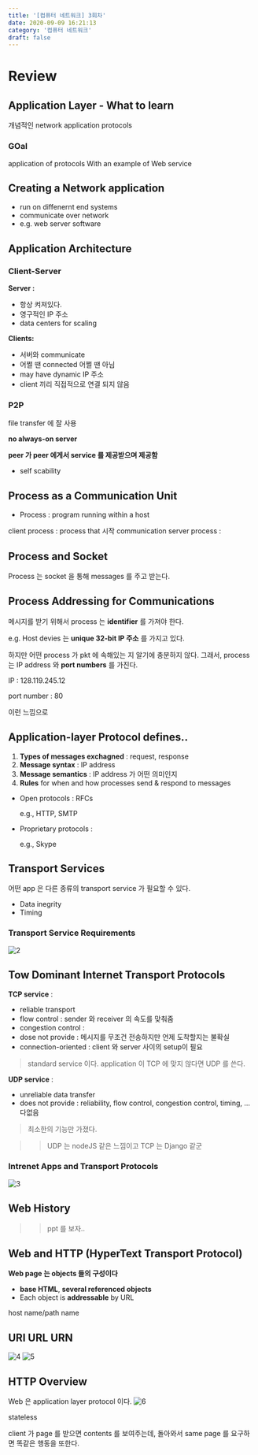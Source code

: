 ```yaml
---
title: '[컴퓨터 네트워크] 3회차'
date: 2020-09-09 16:21:13
category: '컴퓨터 네트워크'
draft: false
---
```


# Review

## Application Layer - What to learn

개념적인 network application protocols

### GOal

application of protocols With an example of Web service

## Creating a Network application

- run on diffenernt end systems
- communicate over network
- e.g. web server software

## Application Architecture

### Client-Server

**Server :**

- 항상 켜져있다.
- 영구적인 IP 주소
- data centers for scaling

**Clients:**

- 서버와 communicate
- 어쩔 땐 connected 어쩔 땐 아님
- may have dynamic IP 주소
- client 끼리 직접적으로 연결 되지 않음

### P2P

file transfer 에 잘 사용

**no always-on server**

**peer 가 peer 에게서 service 를 제공받으며 제공함**

- self scability

## Process as a Communication Unit

- Process : program running within a host

client process : process that 시작 communication
server process :

## Process and Socket

Process 는 socket 을 통해 messages 를 주고 받는다.

## Process Addressing for Communications

메시지를 받기 위해서 process 는 **identifier** 를 가져야 한다.

e.g. Host devies 는 **unique 32-bit IP 주소** 를 가지고 있다.

하지만 어떤 process 가 pkt 에 속해있는 지 알기에 충분하지 않다. 그래서, process 는 IP address 와 **port numbers** 를 가진다.

IP : 128.119.245.12

port number : 80

이런 느낌으로

## Application-layer Protocol defines..

1. **Types of messages exchagned** : request, response
2. **Message syntax** : IP address
3. **Message semantics** : IP address 가 어떤 의미인지
4. **Rules** for when and how processes send & respond to messages

- Open protocols : RFCs

  e.g., HTTP, SMTP

- Proprietary protocols :

  e.g., Skype

## Transport Services

어떤 app 은 다른 종류의 transport service 가 필요할 수 있다.

- Data inegrity
- Timing

### Transport Service Requirements

![2](./files/2.PNG)

## Tow Dominant Internet Transport Protocols

**TCP service** :

- reliable transport
- flow control : sender 와 receiver 의 속도를 맞춰줌
- congestion control :
- dose not provide : 메시지를 무조건 전송하지만 언제 도착할지는 불확실
- connection-oriented : client 와 server 사이의 setup이 필요

> standard service 이다. application 이 TCP 에 맞지 않다면 UDP 를 쓴다.

**UDP service** :

- unreliable data transfer
- does not provide : reliability, flow control, congestion control, timing, ... 다없음

> 최소한의 기능만 가졌다.

> > UDP 는 nodeJS 같은 느낌이고 TCP 는 Django 같군

### Intrenet Apps and Transport Protocols

![3](./files/3.PNG)

## Web History

> > ppt 를 보자..

## Web and HTTP (HyperText Transport Protocol)

**Web page 는 objects 들의 구성이다**

- **base HTML**, **several referenced objects**
- Each object is **addressable** by URL

host name/path name

## URI URL URN

![4](./files/4.PNG)
![5](./files/5.PNG)

## HTTP Overview

Web 은 application layer protocol 이다.
![6](./files/6.PNG)

stateless

client 가 page 를 받으면 contents 를 보여주는데, 돌아와서 same page 를 요구하면 똑같은 행동을 또한다.

